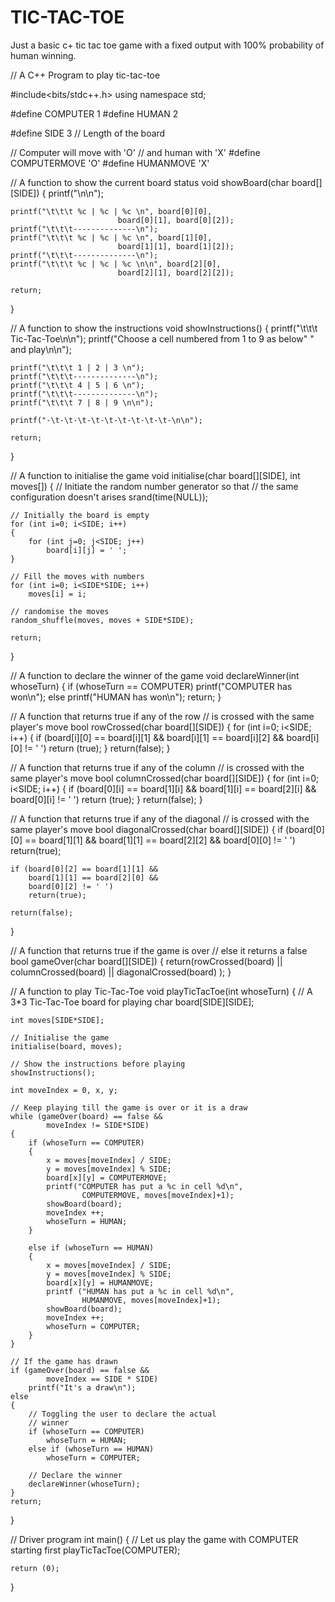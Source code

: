 # TIC-TAC-TOE
Just a basic c+ tic tac toe game with a fixed output with 100% probability of human winning.

// A C++ Program to play tic-tac-toe

#include<bits/stdc++.h>
using namespace std;

#define COMPUTER 1
#define HUMAN 2

#define SIDE 3 // Length of the board

// Computer will move with 'O'
// and human with 'X'
#define COMPUTERMOVE 'O'
#define HUMANMOVE 'X'

// A function to show the current board status
void showBoard(char board[][SIDE])
{
	printf("\n\n");
	
	printf("\t\t\t %c | %c | %c \n", board[0][0],
							board[0][1], board[0][2]);
	printf("\t\t\t--------------\n");
	printf("\t\t\t %c | %c | %c \n", board[1][0],
							board[1][1], board[1][2]);
	printf("\t\t\t--------------\n");
	printf("\t\t\t %c | %c | %c \n\n", board[2][0],
							board[2][1], board[2][2]);

	return;
}

// A function to show the instructions
void showInstructions()
{
	printf("\t\t\t Tic-Tac-Toe\n\n");
	printf("Choose a cell numbered from 1 to 9 as below"
			" and play\n\n");
	
	printf("\t\t\t 1 | 2 | 3 \n");
	printf("\t\t\t--------------\n");
	printf("\t\t\t 4 | 5 | 6 \n");
	printf("\t\t\t--------------\n");
	printf("\t\t\t 7 | 8 | 9 \n\n");
	
	printf("-\t-\t-\t-\t-\t-\t-\t-\t-\t-\n\n");

	return;
}


// A function to initialise the game
void initialise(char board[][SIDE], int moves[])
{
	// Initiate the random number generator so that
	// the same configuration doesn't arises
	srand(time(NULL));
	
	// Initially the board is empty
	for (int i=0; i<SIDE; i++)
	{
		for (int j=0; j<SIDE; j++)
			board[i][j] = ' ';
	}
	
	// Fill the moves with numbers
	for (int i=0; i<SIDE*SIDE; i++)
		moves[i] = i;

	// randomise the moves
	random_shuffle(moves, moves + SIDE*SIDE);
	
	return;
}

// A function to declare the winner of the game
void declareWinner(int whoseTurn)
{
	if (whoseTurn == COMPUTER)
		printf("COMPUTER has won\n");
	else
		printf("HUMAN has won\n");
	return;
}

// A function that returns true if any of the row
// is crossed with the same player's move
bool rowCrossed(char board[][SIDE])
{
	for (int i=0; i<SIDE; i++)
	{
		if (board[i][0] == board[i][1] &&
			board[i][1] == board[i][2] &&
			board[i][0] != ' ')
			return (true);
	}
	return(false);
}

// A function that returns true if any of the column
// is crossed with the same player's move
bool columnCrossed(char board[][SIDE])
{
	for (int i=0; i<SIDE; i++)
	{
		if (board[0][i] == board[1][i] &&
			board[1][i] == board[2][i] &&
			board[0][i] != ' ')
			return (true);
	}
	return(false);
}

// A function that returns true if any of the diagonal
// is crossed with the same player's move
bool diagonalCrossed(char board[][SIDE])
{
	if (board[0][0] == board[1][1] &&
		board[1][1] == board[2][2] &&
		board[0][0] != ' ')
		return(true);
		
	if (board[0][2] == board[1][1] &&
		board[1][1] == board[2][0] &&
		board[0][2] != ' ')
		return(true);

	return(false);
}

// A function that returns true if the game is over
// else it returns a false
bool gameOver(char board[][SIDE])
{
	return(rowCrossed(board) || columnCrossed(board)
			|| diagonalCrossed(board) );
}

// A function to play Tic-Tac-Toe
void playTicTacToe(int whoseTurn)
{
	// A 3*3 Tic-Tac-Toe board for playing
	char board[SIDE][SIDE];
	
	int moves[SIDE*SIDE];
	
	// Initialise the game
	initialise(board, moves);
	
	// Show the instructions before playing
	showInstructions();
	
	int moveIndex = 0, x, y;
	
	// Keep playing till the game is over or it is a draw
	while (gameOver(board) == false &&
			moveIndex != SIDE*SIDE)
	{
		if (whoseTurn == COMPUTER)
		{
			x = moves[moveIndex] / SIDE;
			y = moves[moveIndex] % SIDE;
			board[x][y] = COMPUTERMOVE;
			printf("COMPUTER has put a %c in cell %d\n",
					COMPUTERMOVE, moves[moveIndex]+1);
			showBoard(board);
			moveIndex ++;
			whoseTurn = HUMAN;
		}
		
		else if (whoseTurn == HUMAN)
		{
			x = moves[moveIndex] / SIDE;
			y = moves[moveIndex] % SIDE;
			board[x][y] = HUMANMOVE;
			printf ("HUMAN has put a %c in cell %d\n",
					HUMANMOVE, moves[moveIndex]+1);
			showBoard(board);
			moveIndex ++;
			whoseTurn = COMPUTER;
		}
	}

	// If the game has drawn
	if (gameOver(board) == false &&
			moveIndex == SIDE * SIDE)
		printf("It's a draw\n");
	else
	{
		// Toggling the user to declare the actual
		// winner
		if (whoseTurn == COMPUTER)
			whoseTurn = HUMAN;
		else if (whoseTurn == HUMAN)
			whoseTurn = COMPUTER;
		
		// Declare the winner
		declareWinner(whoseTurn);
	}
	return;
}

// Driver program
int main()
{
	// Let us play the game with COMPUTER starting first
	playTicTacToe(COMPUTER);
	
	return (0);
}
